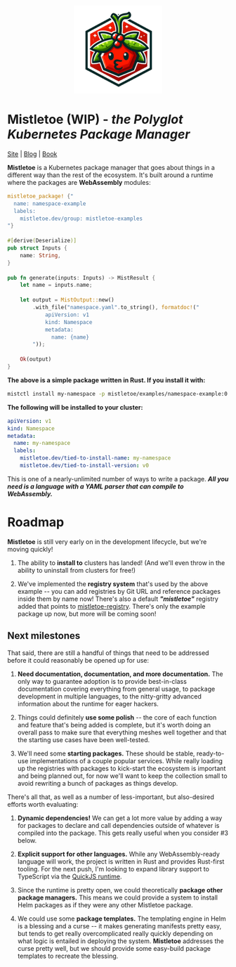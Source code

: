 <p align="center">
  <img src="logo.png" alt="Mistletoe logo" width="200" height="200" />
</p>

# Mistletoe (WIP) - *the Polyglot Kubernetes Package Manager*

[Site](https://mistletoe.dev/) | [Blog](https://mistletoe.dev/blog/) | [Book](https://mistletoe.dev/book/)

**Mistletoe** is a Kubernetes package manager that goes about things in a different way than the rest of the ecosystem. It's built around a runtime where the packages are **WebAssembly** modules:

```rust
mistletoe_package! {"
  name: namespace-example
  labels:
    mistletoe.dev/group: mistletoe-examples
"}

#[derive(Deserialize)]
pub struct Inputs {
    name: String,
}

pub fn generate(inputs: Inputs) -> MistResult {
    let name = inputs.name;

    let output = MistOutput::new()
        .with_file("namespace.yaml".to_string(), formatdoc!("
            apiVersion: v1
            kind: Namespace
            metadata:
              name: {name}
        "));

    Ok(output)
}
```

**The above is a simple package written in Rust.  If you install it with:**

```sh
mistctl install my-namespace -p mistletoe/examples/namespace-example:0.1.2
```

**The following will be installed to your cluster:**

```yaml
apiVersion: v1
kind: Namespace
metadata:
  name: my-namespace
  labels:
    mistletoe.dev/tied-to-install-name: my-namespace
    mistletoe.dev/tied-to-install-version: v0
```

This is one of a nearly-unlimited number of ways to write a package.  ***All you need is a language with a YAML parser that can compile to WebAssembly.***

# Roadmap

**Mistletoe** is still very early on in the development lifecycle, but we're moving quickly!

1. The ability to **install to** clusters has landed!  (And we'll even throw in the ability to uninstall from clusters for free!)

2. We've implemented the **registry system** that's used by the above example -- you can add registries by Git URL and reference packages inside them by name now!  There's also a default ***"mistletoe"*** registry added that points to [mistletoe-registry](https://github.com/gsfraley/mistletoe-registry). There's only the example package up now, but more will be coming soon!

## Next milestones

That said, there are still a handful of things that need to be addressed before it could reasonably be opened up for use:

1. **Need documentation, documentation, and more documentation.**  The only way to guarantee adoption is to provide best-in-class documentation covering everything from general usage, to package development in multiple languages, to the nitty-gritty advanced information about the runtime for eager hackers.

2. Things could definitely **use some polish** -- the core of each function and feature that's being added is complete, but it's worth doing an overall pass to make sure that everything meshes well together and that the starting use cases have been well-tested.

3. We'll need some **starting packages.**  These should be stable, ready-to-use implementations of a couple popular services.  While really loading up the registries with packages to kick-start the ecosystem is important and being planned out, for now we'll want to keep the collection small to avoid rewriting a bunch of packages as things develop.

There's all that, as well as a number of less-important, but also-desired efforts worth evaluating:

1. **Dynamic dependencies!**  We can get a lot more value by adding a way for packages to declare and call dependencies outside of whatever is compiled into the package.  This gets really useful when you consider #3 below.

2. **Explicit support for other languages.**  While any WebAssembly-ready language will work, the project is written in Rust and provides Rust-first tooling.  For the next push, I'm looking to expand library support to TypeScript via the [QuickJS runtime](https://bellard.org/quickjs/).

3. Since the runtime is pretty open, we could theoretically **package other package managers.**  This means we could provide a system to install Helm packages as if they were any other Mistletoe package.

4. We could use some **package templates.**  The templating engine in Helm is a blessing and a curse -- it makes generating manifests pretty easy, but tends to get really overcomplicated really quickly depending on what logic is entailed in deploying the system.  **Mistletoe** addresses the curse pretty well, but we should provide some easy-build package templates to recreate the blessing.
